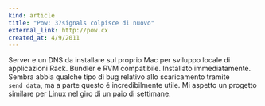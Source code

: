 ```yaml
---
kind: article
title: "Pow: 37signals colpisce di nuovo"
external_link: http://pow.cx
created_at: 4/9/2011
---
```


Server e un DNS da installare sul proprio Mac per sviluppo locale di applicazioni Rack. Bundler e RVM compatibile. Installato immediatamente. Sembra abbia qualche tipo di bug relativo allo scaricamento tramite `send_data`, ma a parte questo é incredibilmente utile. Mi aspetto un progetto similare per Linux nel giro di un paio di settimane.
